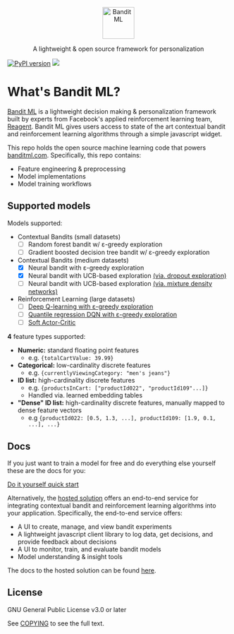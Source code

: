 <p align="center">
  <a href="https://banditml.com" target="_blank">
    <img src="https://gradient-app-bucket-public.s3.amazonaws.com/static/images/bandit_full_logo.png" alt="Bandit ML" height="72">
  </a>
</p>
<p align="center">
  A lightweight & open source framework for personalization
</p>
</p>

[![PyPI version](https://badge.fury.io/py/banditml.svg)](https://badge.fury.io/py/banditml) [![](https://img.shields.io/badge/code%20style-black-000000.svg)](https://github.com/ambv/black)


# What's Bandit ML?

[Bandit ML](https://www.banditml.com) is a lightweight decision making & personalization framework built by experts from Facebook's applied reinforcement learning team, [Reagent](https://github.com/facebookresearch/ReAgent). Bandit ML gives users access to state of the art contextual bandit and reinforcement learning algorithms through a simple javascript widget.

This repo holds the open source machine learning code that powers [banditml.com](https://www.banditml.com). Specifically, this repo contains:
- Feature engineering & preprocessing
- Model implementations
- Model training workflows

## Supported models

Models supported:

- Contextual Bandits (small datasets)
  - [ ] Random forest bandit w/ ε-greedy exploration
  - [ ] Gradient boosted decision tree bandit w/ ε-greedy exploration
- Contextual Bandits (medium datasets)
  - [x] Neural bandit with ε-greedy exploration
  - [x] Neural bandit with UCB-based exploration [(via. dropout exploration)](https://arxiv.org/abs/1506.02142)
  - [ ] Neural bandit with UCB-based exploration [(via. mixture density networks)](https://publications.aston.ac.uk/id/eprint/373/1/NCRG_94_004.pdf)
- Reinforcement Learning (large datasets)
  - [ ] [Deep Q-learning with ε-greedy exploration](https://www.cs.toronto.edu/~vmnih/docs/dqn.pdf)
  - [ ] [Quantile regression DQN with ε-greedy exploration](https://arxiv.org/abs/1710.10044)
  - [ ] [Soft Actor-Critic](https://arxiv.org/abs/1801.01290)

<b>4</b> feature types supported:
* <b>Numeric:</b> standard floating point features
  * e.g. `{totalCartValue: 39.99}`
* <b>Categorical:</b> low-cardinality discrete features
  * e.g. `{currentlyViewingCategory: "men's jeans"}`
* <b>ID list:</b> high-cardinality discrete features
  * e.g. `{productsInCart: ["productId022", "productId109"...]}`
  * Handled via. learned embedding tables
* <b>"Dense" ID list:</b> high-cardinality discrete features, manually mapped to dense feature vectors
  * e.g `{productId022: [0.5, 1.3, ...], productId109: [1.9, 0.1, ...], ...}`

## Docs

If you just want to train a model for free and do everything else yourself these are the docs for you:

[Do it yourself quick start](DOCS.md)

Alternatively, the  [hosted solution](https://www.banditml.com)  offers an end-to-end service for integrating contextual bandit and reinforcement learning algorithms into your application. Specifically, the end-to-end service offers:
- A UI to create, manage, and view bandit experiments
- A lightweight javascript client library to log data, get decisions, and provide feedback about decisions
- A UI to monitor, train, and evaluate bandit models
- Model understanding & insight tools

The docs to the hosted solution can be found [here](https://www.banditml.com/docs/).

## License

GNU General Public License v3.0 or later

See [COPYING](COPYING) to see the full text.
